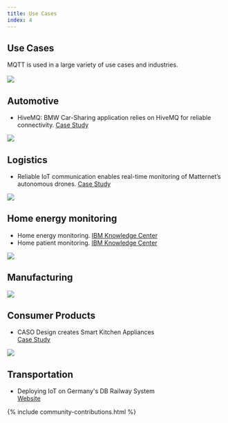 ```yaml
---
title: Use Cases
index: 4
---
```


<section class="content-floating">
<h1>Use Cases</h1>
MQTT is used in a large variety of use cases and industries. 
<br/><br/>
<section id="use-cases">
   <article class="use-case">
      <img src="{{ '/assets/img/automotive.jpg' | relative_url }}">
      <div class="use-case-description">
      <h2>Automotive</h2>
      <ul>
         <li>HiveMQ: BMW Car-Sharing application relies on HiveMQ for reliable connectivity. <a href="https://www.hivemq.com/case-studies/bmw-mobility-services/">Case Study</a>
         </li>
      </ul>
      </div>
   </article>
<!-- Use Case Category -->
   <article class="use-case">
      <img src="{{ '/assets/img/transport.jpg' | relative_url }}">
      <div class="use-case-description">
         <h2>Logistics</h2>
         <ul>
            <li>Reliable IoT communication enables real-time monitoring of Matternet’s autonomous drones. <a href="https://www.hivemq.com/case-studies/matternet/">Case Study</a>
            </li>
         </ul>
      </div>
   </article>
<!-- Use Case Category -->
   <article class="use-case">
      <img src="{{ '/assets/img/smart-home.jpg' | relative_url }}">
      <div class="use-case-description">
         <h2>Home energy monitoring</h2>
         <ul>
            <li>Home energy monitoring. <a href="https://www.ibm.com/support/knowledgecenter/en/SSFKSJ_8.0.0/com.ibm.mq.pro.doc/q002790_.htm">IBM Knowledge Center</a>
            </li>
            <li>Home patient monitoring. <a href="https://www.ibm.com/support/knowledgecenter/en/SSFKSJ_8.0.0/com.ibm.mq.pro.doc/q002780_.htm">IBM Knowledge Center</a>
            </li>
         </ul>
      </div>
   </article>
<!-- Use Case Category -->
   <article class="use-case">
      <img src="{{ '/assets/img/manufacturing.jpg' | relative_url }}">
      <div class="use-case-description">
         <h2>Manufacturing</h2>
      </div>
   </article>
<!-- Use Case Category -->
   <article class="use-case">
      <img src="{{ '/assets/img/transport.jpg' | relative_url }}">
      <div class="use-case-description">
         <h2>Consumer Products</h2>
         <ul>
            <li>CASO Design creates Smart Kitchen Appliances<br/>
            <a href="https://www.hivemq.com/case-studies/caso/">Case Study</a>
            </li>
         </ul>
      </div>
   </article>
<!-- Use Case Category -->
   <article class="use-case">
      <img src="{{ '/assets/img/transport.jpg' | relative_url }}">
      <div class="use-case-description">
      <h2>Transportation</h2>
      <ul>
         <li>Deploying IoT on Germany's DB Railway System<br/>
         <a href="https://iot.eclipse.org/community/resources/case-studies/iot-on-railway-systems-db/">Website</a>
         </li>
      </ul>
   </div>
   </article>
</section>
</section>

{% include community-contributions.html %}
